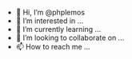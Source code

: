 - 👋 Hi, I’m @phplemos
- 👀 I’m interested in ...
- 🌱 I’m currently learning ...
- 💞️ I’m looking to collaborate on ...
- 📫 How to reach me ...

<!---
phplemos/phplemos is a ✨ special ✨ repository because its `README.md` (this file) appears on your GitHub profile.
You can click the Preview link to take a look at your changes.
--->
